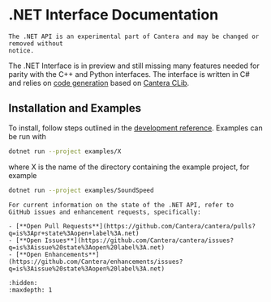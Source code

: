 # .NET Interface Documentation

```{caution}
The .NET API is an experimental part of Cantera and may be changed or removed without
notice.
```

The .NET Interface is in preview and still missing many features needed for parity with
the C++ and Python interfaces. The interface is written in C# and relies on
[code generation](../develop/dotnet-extensions) based on [Cantera CLib](../clib/index).

## Installation and Examples

To install, follow steps outlined in the
[development reference](sec-sourcegen-dotnet-install).
Examples can be run with

```bash
dotnet run --project examples/X
```

where X is the name of the directory containing the example project, for example

```bash
dotnet run --project examples/SoundSpeed
```

```{note}
For current information on the state of the .NET API, refer to
GitHub issues and enhancement requests, specifically:

- [**Open Pull Requests**](https://github.com/Cantera/cantera/pulls?q=is%3Apr+state%3Aopen+label%3A.net)
- [**Open Issues**](https://github.com/Cantera/cantera/issues?q=is%3Aissue%20state%3Aopen%20label%3A.net)
- [**Open Enhancements**](https://github.com/Cantera/enhancements/issues?q=is%3Aissue%20state%3Aopen%20label%3A.net)
```

```{toctree}
:hidden:
:maxdepth: 1
```
